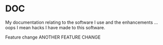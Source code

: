 DOC
===

My documentation relating to the software I use and the enhancements ... oops I mean hacks I have made to this software.

Feature change
ANOTHER FEATURE CHANGE
